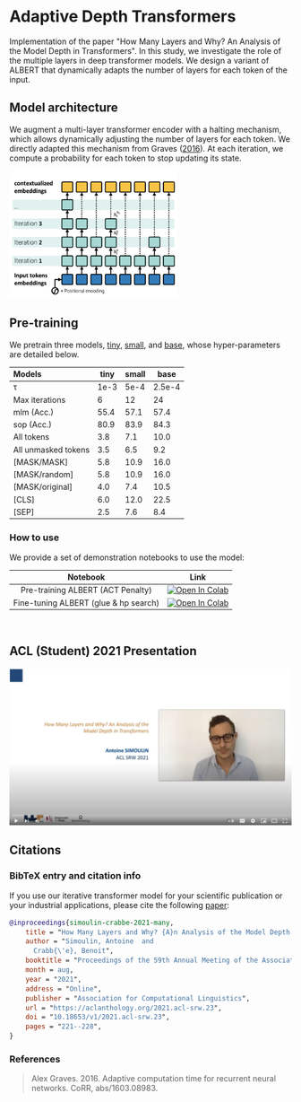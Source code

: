 # Adaptive Depth Transformers

Implementation of the paper "How Many Layers and Why? An Analysis of the Model Depth in Transformers". In this study, we investigate the role of the multiple layers in deep transformer models. We design a variant of ALBERT that  dynamically adapts the number of layers for each token of the input.

## Model architecture

We augment a multi-layer transformer encoder with a halting mechanism, which allows dynamically adjusting the number of layers for each token.
We directly adapted this mechanism from Graves ([2016](#graves-2016)). At each iteration, we compute a probability for each token to stop updating its state.

<img src="assets/model.png" width="300">

## Pre-training

We pretrain three models, [tiny](https://huggingface.co/asi/albert-act-tiny), [small](https://huggingface.co/asi/albert-act-small), and [base](https://huggingface.co/asi/albert-act-base), whose hyper-parameters are detailed below.

| Models  | tiny | small | base |
| :------------- | ------------- | ------------- | ------------- |
| &tau;  | 1e-3 | 5e-4  | 2.5e-4  |
| Max iterations  | 6  | 12  | 24  |
| mlm (Acc.)  |  55.4  |57.1 | 57.4 |
| sop (Acc.)  |  80.9 | 83.9 | 84.3 |
| All tokens  |  3.8 | 7.1 | 10.0 |
| All unmasked tokens  | 3.5 | 6.5 | 9.2 |
| [MASK/MASK]  | 5.8 | 10.9 | 16.0 |
| [MASK/random] | 5.8 | 10.9 | 16.0 |
| [MASK/original] | 4.0 | 7.4 | 10.5 |
| [CLS] | 6.0 | 12.0 | 22.5 |
| [SEP] | 2.5 | 7.6 | 8.4 |

### How to use

We provide a set of demonstration notebooks to use the model:

| Notebook | Link |
|:---:|---|
| Pre-training ALBERT (ACT Penalty) | [![Open In Colab](https://colab.research.google.com/assets/colab-badge.svg)](https://colab.research.google.com/github/AntoineSimoulin/adaptive-depth-transformers/blob/main/notebooks/Pre_training_ALBERT_(ACT_Penalty).ipynb) |
| Fine-tuning ALBERT (glue & hp search) | [![Open In Colab](https://colab.research.google.com/assets/colab-badge.svg)](https://colab.research.google.com/github/AntoineSimoulin/adaptive-depth-transformers/blob/main/notebooks/Fine_tuning_ALBERT_(glue_&_hp_search).ipynb) |
​

## ACL (Student) 2021 Presentation

[![ACL 2021 - How Many Layers and Why? An Analysis of the Model Depth in Transformers](assets/youtube.png)](https://www.youtube.com/watch?v=wLho6ZIAwrM&ab_channel=AntoineSIMOULIN "ACL 2021 - How Many Layers and Why? An Analysis of the Model Depth in Transformers")

## Citations

### BibTeX entry and citation info

If you use our iterative transformer model for your scientific publication or your industrial applications, please cite the following [paper](https://aclanthology.org/2021.acl-srw.23/):

```bibtex
@inproceedings{simoulin-crabbe-2021-many,
    title = "How Many Layers and Why? {A}n Analysis of the Model Depth in Transformers",
    author = "Simoulin, Antoine  and
      Crabb{\'e}, Benoit",
    booktitle = "Proceedings of the 59th Annual Meeting of the Association for Computational Linguistics and the 11th International Joint Conference on Natural Language Processing: Student Research Workshop",
    month = aug,
    year = "2021",
    address = "Online",
    publisher = "Association for Computational Linguistics",
    url = "https://aclanthology.org/2021.acl-srw.23",
    doi = "10.18653/v1/2021.acl-srw.23",
    pages = "221--228",
}
```

### References

><div id="graves-2016">Alex Graves. 2016. Adaptive computation time for recurrent neural networks. CoRR, abs/1603.08983.</div>